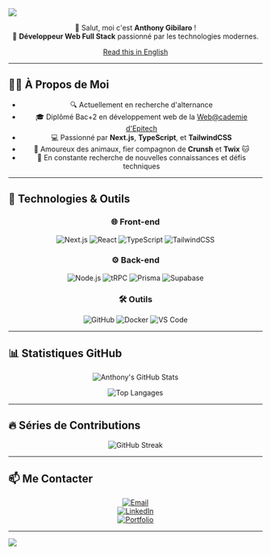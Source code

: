 <img align="center" src="https://capsule-render.vercel.app/api?type=waving&color=gradient&height=200&section=header&text=Anthony%20Gibilaro&fontSize=45&fontAlignY=40&fontColor=fff&animation=fadeIn" />

<div align="center">

👋 Salut, moi c'est **Anthony Gibilaro** !  
🎯 **Développeur Web Full Stack** passionné par les technologies modernes.

[Read this in English](README_EN.md)

</div>

---

## 🧑‍💻 **À Propos de Moi**

<div align="center">

- 🔍 Actuellement en recherche d'alternance  
- 🎓 Diplômé Bac+2 en développement web de la [Web@cademie d'Epitech](https://www.epitech.eu/)  
- 💻 Passionné par **Next.js**, **TypeScript**, et **TailwindCSS**  
- 🐾 Amoureux des animaux, fier compagnon de **Crunsh** et **Twix** 🐱  
- 🌱 En constante recherche de nouvelles connaissances et défis techniques

</div>

---

## 🚀 **Technologies & Outils**

<div align="center">

### 🌐 **Front-end**

![Next.js](https://img.shields.io/badge/Next.js-000000?style=flat&logo=next.js&logoColor=white)
![React](https://img.shields.io/badge/React-20232A?style=flat&logo=react&logoColor=61DAFB)
![TypeScript](https://img.shields.io/badge/TypeScript-007ACC?style=flat&logo=typescript&logoColor=white)
![TailwindCSS](https://img.shields.io/badge/TailwindCSS-06B6D4?style=flat&logo=tailwindcss&logoColor=white)

### ⚙️ **Back-end**

![Node.js](https://img.shields.io/badge/Node.js-339933?style=flat&logo=node.js&logoColor=white)
![tRPC](https://img.shields.io/badge/tRPC-2596be?style=flat&logo=trpc&logoColor=white)
![Prisma](https://img.shields.io/badge/Prisma-2D3748?style=flat&logo=prisma&logoColor=white)
![Supabase](https://img.shields.io/badge/Supabase-3ECF8E?style=flat&logo=supabase&logoColor=white)

### 🛠️ **Outils**

![GitHub](https://img.shields.io/badge/GitHub-181717?style=flat&logo=github&logoColor=white)
![Docker](https://img.shields.io/badge/Docker-2496ED?style=flat&logo=docker&logoColor=white)
![VS Code](https://img.shields.io/badge/VS_Code-007ACC?style=flat&logo=visual-studio-code&logoColor=white)

</div>

---

## 📊 **Statistiques GitHub**

<div align="center">

![Anthony's GitHub Stats](https://github-readme-stats.vercel.app/api?username=AnthonyGibilaro&show_icons=true&theme=radical&count_private=true&include_all_commits=true)

![Top Langages](https://github-readme-stats.vercel.app/api/top-langs/?username=AnthonyGibilaro&layout=compact&theme=radical&langs_count=8)

</div>

---

## 🔥 **Séries de Contributions**

<div align="center">

![GitHub Streak](https://streak-stats.demolab.com?user=AnthonyGibilaro&theme=radical&count_private=true)

</div>

---

## 📫 **Me Contacter**

<div align="center">

[![Email](https://img.shields.io/badge/Email-contact@gibilab.com-3c3c3c?style=flat&logo=protonmail&logoColor=white)](mailto:contact@gibilab.com)  
[![LinkedIn](https://img.shields.io/badge/LinkedIn-Anthony%20Gibilaro-blue?style=flat&logo=linkedin)](https://www.linkedin.com/in/anthonygibilaro)  
[![Portfolio](https://img.shields.io/badge/Portfolio-gibilab.com-ff9800?style=flat&logo=web&logoColor=white)](https://www.gibilab.com)

</div>

---

<img align="center" src="https://capsule-render.vercel.app/api?type=waving&color=gradient&height=200&section=footer" />
